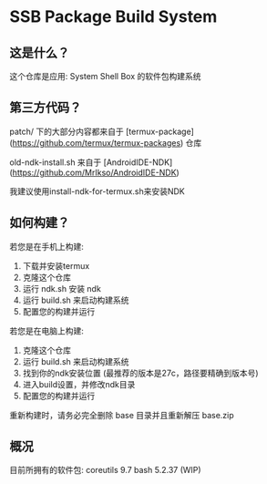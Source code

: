 # SSB Package Build System

## 这是什么？
这个仓库是应用: System Shell Box 的软件包构建系统

## 第三方代码？

patch/ 下的大部分内容都来自于 [termux-package] (https://github.com/termux/termux-packages) 仓库

old-ndk-install.sh 来自于 [AndroidIDE-NDK] (https://github.com/MrIkso/AndroidIDE-NDK)

我建议使用install-ndk-for-termux.sh来安装NDK

## 如何构建？
若您是在手机上构建:

1. 下载并安装termux
2. 克隆这个仓库
3. 运行 ndk.sh 安装 ndk
4. 运行 build.sh 来启动构建系统
5. 配置您的构建并运行

若您是在电脑上构建:
1. 克隆这个仓库
2. 运行 build.sh 来启动构建系统
3. 找到你的ndk安装位置 (最推荐的版本是27c，路径要精确到版本号)
4. 进入build设置，并修改ndk目录
5. 配置您的构建并运行

重新构建时，请务必完全删除 base 目录并且重新解压 base.zip

## 概况
目前所拥有的软件包:
coreutils 9.7
bash 5.2.37 (WIP)